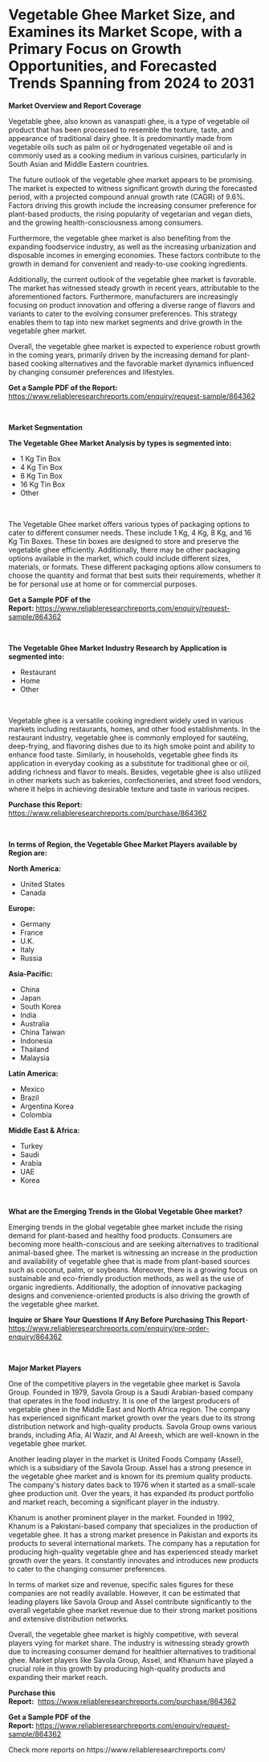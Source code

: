 <p><h1>Vegetable Ghee Market Size, and Examines its Market Scope, with a Primary Focus on Growth Opportunities, and Forecasted Trends Spanning from 2024 to 2031</h1></p><p><strong>Market Overview and Report Coverage</strong></p>
<p><p>Vegetable ghee, also known as vanaspati ghee, is a type of vegetable oil product that has been processed to resemble the texture, taste, and appearance of traditional dairy ghee. It is predominantly made from vegetable oils such as palm oil or hydrogenated vegetable oil and is commonly used as a cooking medium in various cuisines, particularly in South Asian and Middle Eastern countries.</p><p>The future outlook of the vegetable ghee market appears to be promising. The market is expected to witness significant growth during the forecasted period, with a projected compound annual growth rate (CAGR) of 9.6%. Factors driving this growth include the increasing consumer preference for plant-based products, the rising popularity of vegetarian and vegan diets, and the growing health-consciousness among consumers.</p><p>Furthermore, the vegetable ghee market is also benefiting from the expanding foodservice industry, as well as the increasing urbanization and disposable incomes in emerging economies. These factors contribute to the growth in demand for convenient and ready-to-use cooking ingredients.</p><p>Additionally, the current outlook of the vegetable ghee market is favorable. The market has witnessed steady growth in recent years, attributable to the aforementioned factors. Furthermore, manufacturers are increasingly focusing on product innovation and offering a diverse range of flavors and variants to cater to the evolving consumer preferences. This strategy enables them to tap into new market segments and drive growth in the vegetable ghee market.</p><p>Overall, the vegetable ghee market is expected to experience robust growth in the coming years, primarily driven by the increasing demand for plant-based cooking alternatives and the favorable market dynamics influenced by changing consumer preferences and lifestyles.</p></p>
<p><strong>Get a Sample PDF of the Report:</strong> <a href="https://www.reliableresearchreports.com/enquiry/request-sample/864362">https://www.reliableresearchreports.com/enquiry/request-sample/864362</a></p>
<p>&nbsp;</p>
<p><strong>Market Segmentation</strong></p>
<p><strong>The Vegetable Ghee Market Analysis by types is segmented into:</strong></p>
<p><ul><li>1 Kg Tin Box</li><li>4 Kg Tin Box</li><li>8 Kg Tin Box</li><li>16 Kg Tin Box</li><li>Other</li></ul></p>
<p>&nbsp;</p>
<p><p>The Vegetable Ghee market offers various types of packaging options to cater to different consumer needs. These include 1 Kg, 4 Kg, 8 Kg, and 16 Kg Tin Boxes. These tin boxes are designed to store and preserve the vegetable ghee efficiently. Additionally, there may be other packaging options available in the market, which could include different sizes, materials, or formats. These different packaging options allow consumers to choose the quantity and format that best suits their requirements, whether it be for personal use at home or for commercial purposes.</p></p>
<p><strong>Get a Sample PDF of the Report:</strong>&nbsp;<a href="https://www.reliableresearchreports.com/enquiry/request-sample/864362">https://www.reliableresearchreports.com/enquiry/request-sample/864362</a></p>
<p>&nbsp;</p>
<p><strong>The Vegetable Ghee Market Industry Research by Application is segmented into:</strong></p>
<p><ul><li>Restaurant</li><li>Home</li><li>Other</li></ul></p>
<p>&nbsp;</p>
<p><p>Vegetable ghee is a versatile cooking ingredient widely used in various markets including restaurants, homes, and other food establishments. In the restaurant industry, vegetable ghee is commonly employed for sautéing, deep-frying, and flavoring dishes due to its high smoke point and ability to enhance food taste. Similarly, in households, vegetable ghee finds its application in everyday cooking as a substitute for traditional ghee or oil, adding richness and flavor to meals. Besides, vegetable ghee is also utilized in other markets such as bakeries, confectioneries, and street food vendors, where it helps in achieving desirable texture and taste in various recipes.</p></p>
<p><strong>Purchase this Report:</strong>&nbsp; <a href="https://www.reliableresearchreports.com/purchase/864362">https://www.reliableresearchreports.com/purchase/864362</a></p>
<p>&nbsp;</p>
<p><strong>In terms of Region, the Vegetable Ghee Market Players available by Region are:</strong></p>
<p>
    <p> <strong> North America: </strong>
        <ul>
            <li>United States</li>
            <li>Canada</li>
        </ul>
        </p> 
    <p> <strong> Europe: </strong>
        <ul>
            <li>Germany</li>
            <li>France</li>
            <li>U.K.</li>
            <li>Italy</li>
            <li>Russia</li>
        </ul>
        </p> 
    <p> <strong> Asia-Pacific: </strong>
        <ul>
            <li>China</li>
            <li>Japan</li>
            <li>South Korea</li>
            <li>India</li>
            <li>Australia</li>
            <li>China Taiwan</li>
            <li>Indonesia</li>
            <li>Thailand</li>
            <li>Malaysia</li>
        </ul>
        </p> 
    <p> <strong> Latin America: </strong>
        <ul>
            <li>Mexico</li>
            <li>Brazil</li>
            <li>Argentina Korea</li>
            <li>Colombia</li>
        </ul>
        </p> 
    <p> <strong> Middle East & Africa: </strong>
        <ul>
            <li>Turkey</li>
            <li>Saudi</li>
            <li>Arabia</li>
            <li>UAE</li>
            <li>Korea</li>
        </ul>
    </p>
    </p>
<p>&nbsp;</p>
<p><strong>What are the Emerging Trends in the Global Vegetable Ghee market?</strong></p>
<p><p>Emerging trends in the global vegetable ghee market include the rising demand for plant-based and healthy food products. Consumers are becoming more health-conscious and are seeking alternatives to traditional animal-based ghee. The market is witnessing an increase in the production and availability of vegetable ghee that is made from plant-based sources such as coconut, palm, or soybeans. Moreover, there is a growing focus on sustainable and eco-friendly production methods, as well as the use of organic ingredients. Additionally, the adoption of innovative packaging designs and convenience-oriented products is also driving the growth of the vegetable ghee market.</p></p>
<p><strong>Inquire or Share Your Questions If Any Before Purchasing This Report</strong>- <a href="https://www.reliableresearchreports.com/enquiry/pre-order-enquiry/864362">https://www.reliableresearchreports.com/enquiry/pre-order-enquiry/864362</a></p>
<p>&nbsp;</p>
<p><strong>Major Market Players</strong></p>
<p><p>One of the competitive players in the vegetable ghee market is Savola Group. Founded in 1979, Savola Group is a Saudi Arabian-based company that operates in the food industry. It is one of the largest producers of vegetable ghee in the Middle East and North Africa region. The company has experienced significant market growth over the years due to its strong distribution network and high-quality products. Savola Group owns various brands, including Afia, Al Wazir, and Al Areesh, which are well-known in the vegetable ghee market.</p><p>Another leading player in the market is United Foods Company (Assel), which is a subsidiary of the Savola Group. Assel has a strong presence in the vegetable ghee market and is known for its premium quality products. The company's history dates back to 1976 when it started as a small-scale ghee production unit. Over the years, it has expanded its product portfolio and market reach, becoming a significant player in the industry. </p><p>Khanum is another prominent player in the market. Founded in 1992, Khanum is a Pakistani-based company that specializes in the production of vegetable ghee. It has a strong market presence in Pakistan and exports its products to several international markets. The company has a reputation for producing high-quality vegetable ghee and has experienced steady market growth over the years. It constantly innovates and introduces new products to cater to the changing consumer preferences.</p><p>In terms of market size and revenue, specific sales figures for these companies are not readily available. However, it can be estimated that leading players like Savola Group and Assel contribute significantly to the overall vegetable ghee market revenue due to their strong market positions and extensive distribution networks.</p><p>Overall, the vegetable ghee market is highly competitive, with several players vying for market share. The industry is witnessing steady growth due to increasing consumer demand for healthier alternatives to traditional ghee. Market players like Savola Group, Assel, and Khanum have played a crucial role in this growth by producing high-quality products and expanding their market reach.</p></p>
<p><strong>Purchase this Report:</strong>&nbsp;&nbsp;<a href="https://www.reliableresearchreports.com/purchase/864362">https://www.reliableresearchreports.com/purchase/864362</a></p>
<p></p>
<p><strong>Get a Sample PDF of the Report:</strong>&nbsp;<a href="https://www.reliableresearchreports.com/enquiry/request-sample/864362">https://www.reliableresearchreports.com/enquiry/request-sample/864362</a></p>
<p>Check more reports on https://www.reliableresearchreports.com/</p>